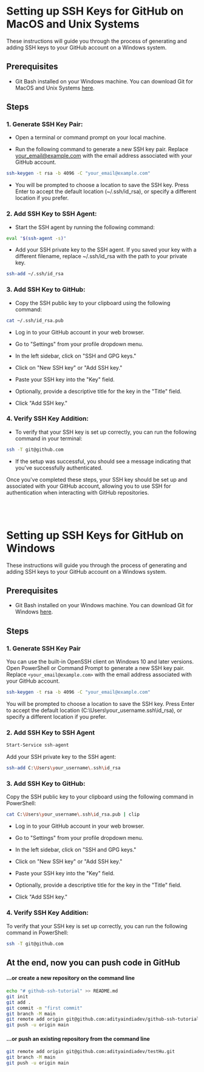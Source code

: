 # Setting up SSH Keys for GitHub on MacOS and Unix Systems

These instructions will guide you through the process of generating and adding SSH keys to your GitHub account on a Windows system.

## Prerequisites

- Git Bash installed on your Windows machine. You can download Git for MacOS and Unix Systems [here](https://git-scm.com/downloads).

## Steps

### 1. Generate SSH Key Pair:

- Open a terminal or command prompt on your local machine.

- Run the following command to generate a new SSH key pair. Replace <your_email@example.com> with the email address associated with your GitHub account.

```bash
ssh-keygen -t rsa -b 4096 -C "your_email@example.com"
```

- You will be prompted to choose a location to save the SSH key. Press Enter to accept the default location (~/.ssh/id_rsa), or specify a different location if you prefer.

### 2. Add SSH Key to SSH Agent:

- Start the SSH agent by running the following command:

```bash
eval "$(ssh-agent -s)"
```

- Add your SSH private key to the SSH agent. If you saved your key with a different filename, replace ~/.ssh/id_rsa with the path to your private key.

```bash
ssh-add ~/.ssh/id_rsa
```

### 3. Add SSH Key to GitHub:

- Copy the SSH public key to your clipboard using the following command:

```bash
cat ~/.ssh/id_rsa.pub
```

- Log in to your GitHub account in your web browser.

- Go to "Settings" from your profile dropdown menu.

- In the left sidebar, click on "SSH and GPG keys."

- Click on "New SSH key" or "Add SSH key."

- Paste your SSH key into the "Key" field.

- Optionally, provide a descriptive title for the key in the "Title" field.

- Click "Add SSH key."

### 4. Verify SSH Key Addition:

- To verify that your SSH key is set up correctly, you can run the following command in your terminal:

```bash
ssh -T git@github.com
```

- If the setup was successful, you should see a message indicating that you've successfully authenticated.

Once you've completed these steps, your SSH key should be set up and associated with your GitHub account, allowing you to use SSH for authentication when interacting with GitHub repositories.



<br /><br />

# Setting up SSH Keys for GitHub on Windows

These instructions will guide you through the process of generating and adding SSH keys to your GitHub account on a Windows system.

## Prerequisites

- Git Bash installed on your Windows machine. You can download Git for Windows [here](https://git-scm.com/downloads).

## Steps

### 1. Generate SSH Key Pair

You can use the built-in OpenSSH client on Windows 10 and later versions. Open PowerShell or Command Prompt to generate a new SSH key pair. Replace `<your_email@example.com>` with the email address associated with your GitHub account.

```bash
ssh-keygen -t rsa -b 4096 -C "your_email@example.com"
```

You will be prompted to choose a location to save the SSH key. Press Enter to accept the default location (C:\Users\your_username\.ssh\id_rsa), or specify a different location if you prefer.

### 2. Add SSH Key to SSH Agent

```bash
Start-Service ssh-agent
```

Add your SSH private key to the SSH agent:

```bash
ssh-add C:\Users\your_username\.ssh\id_rsa
```

### 3. Add SSH Key to GitHub:

Copy the SSH public key to your clipboard using the following command in PowerShell:

```bash
cat C:\Users\your_username\.ssh\id_rsa.pub | clip
```

- Log in to your GitHub account in your web browser.

- Go to "Settings" from your profile dropdown menu.

- In the left sidebar, click on "SSH and GPG keys."

- Click on "New SSH key" or "Add SSH key."

- Paste your SSH key into the "Key" field.

- Optionally, provide a descriptive title for the key in the "Title" field.

- Click "Add SSH key."

### 4. Verify SSH Key Addition:

To verify that your SSH key is set up correctly, you can run the following command in PowerShell:

```bash
ssh -T git@github.com
```



## At the end, now you can push code in GitHub

#### …or create a new repository on the command line

```bash
echo "# github-ssh-tutorial" >> README.md
git init
git add .
git commit -m "first commit"
git branch -M main
git remote add origin git@github.com:adityaindiadev/github-ssh-tutorial.git
git push -u origin main
```

#### …or push an existing repository from the command line

```bash
git remote add origin git@github.com:adityaindiadev/testHu.git
git branch -M main
git push -u origin main
```